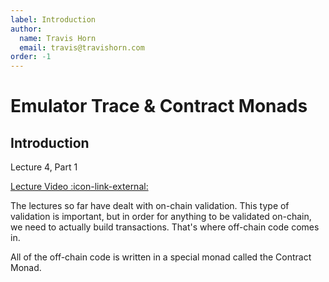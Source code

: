 ```yaml
---
label: Introduction
author:
  name: Travis Horn
  email: travis@travishorn.com
order: -1
---
```


# Emulator Trace & Contract Monads

## Introduction

Lecture 4, Part 1

[Lecture Video
:icon-link-external:](https://www.youtube.com/watch?v=gxMW9uXTEj4&list=PLNEK_Ejlx3x230-g-U02issX5BiWAgmSi&index=2)

The lectures so far have dealt with on-chain validation. This type of validation
is important, but in order for anything to be validated on-chain, we need to
actually build transactions. That's where off-chain code comes in.

All of the off-chain code is written in a special monad called the Contract
Monad.
